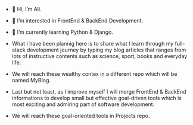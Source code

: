 - 👋 Hi, I’m Ali.
- 👀 I’m interested in FrontEnd & BackEnd Development.
- 🌱 I’m currently learning Python & Django.
  
- What I have been plannig here is to share what I learn through my full-stack development journey by typing my blog articles that ranges from lots of instructive contents such as science, sport, books and everyday life.

- We will reach these wealthy contex in a different repo which will be named MyBlog.

- Last but not least, as I improve myself I will merge FrontEnd & BackEnd informations to develop small but effective goal-driven tools which is most exciting and admiring part of software development.

- We will reach these goal-oriented tools in Projects repo.

<!---
yusufalidanis/yusufalidanis is a ✨ special ✨ repository because its `README.md` (this file) appears on your GitHub profile.
You can click the Preview link to take a look at your changes.
--->
